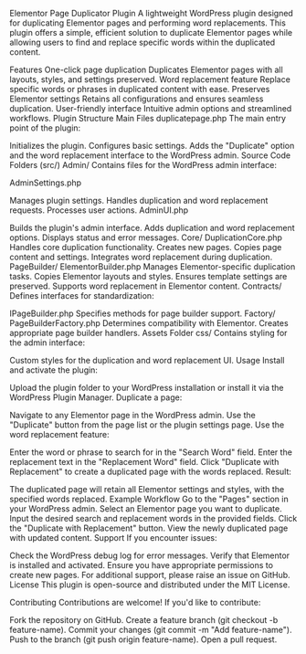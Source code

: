 Elementor Page Duplicator Plugin
A lightweight WordPress plugin designed for duplicating Elementor pages and performing word replacements. This plugin offers a simple, efficient solution to duplicate Elementor pages while allowing users to find and replace specific words within the duplicated content.

Features
One-click page duplication
Duplicates Elementor pages with all layouts, styles, and settings preserved.
Word replacement feature
Replace specific words or phrases in duplicated content with ease.
Preserves Elementor settings
Retains all configurations and ensures seamless duplication.
User-friendly interface
Intuitive admin options and streamlined workflows.
Plugin Structure
Main Files
duplicatepage.php
The main entry point of the plugin:

Initializes the plugin.
Configures basic settings.
Adds the "Duplicate" option and the word replacement interface to the WordPress admin.
Source Code Folders (src/)
Admin/
Contains files for the WordPress admin interface:

AdminSettings.php

Manages plugin settings.
Handles duplication and word replacement requests.
Processes user actions.
AdminUI.php

Builds the plugin's admin interface.
Adds duplication and word replacement options.
Displays status and error messages.
Core/
DuplicationCore.php
Handles core duplication functionality.
Creates new pages.
Copies page content and settings.
Integrates word replacement during duplication.
PageBuilder/
ElementorBuilder.php
Manages Elementor-specific duplication tasks.
Copies Elementor layouts and styles.
Ensures template settings are preserved.
Supports word replacement in Elementor content.
Contracts/
Defines interfaces for standardization:

IPageBuilder.php
Specifies methods for page builder support.
Factory/
PageBuilderFactory.php
Determines compatibility with Elementor.
Creates appropriate page builder handlers.
Assets Folder
css/
Contains styling for the admin interface:

Custom styles for the duplication and word replacement UI.
Usage
Install and activate the plugin:

Upload the plugin folder to your WordPress installation or install it via the WordPress Plugin Manager.
Duplicate a page:

Navigate to any Elementor page in the WordPress admin.
Use the "Duplicate" button from the page list or the plugin settings page.
Use the word replacement feature:

Enter the word or phrase to search for in the "Search Word" field.
Enter the replacement text in the "Replacement Word" field.
Click "Duplicate with Replacement" to create a duplicated page with the words replaced.
Result:

The duplicated page will retain all Elementor settings and styles, with the specified words replaced.
Example Workflow
Go to the "Pages" section in your WordPress admin.
Select an Elementor page you want to duplicate.
Input the desired search and replacement words in the provided fields.
Click the "Duplicate with Replacement" button.
View the newly duplicated page with updated content.
Support
If you encounter issues:

Check the WordPress debug log for error messages.
Verify that Elementor is installed and activated.
Ensure you have appropriate permissions to create new pages.
For additional support, please raise an issue on GitHub.
License
This plugin is open-source and distributed under the MIT License.

Contributing
Contributions are welcome! If you'd like to contribute:

Fork the repository on GitHub.
Create a feature branch (git checkout -b feature-name).
Commit your changes (git commit -m "Add feature-name").
Push to the branch (git push origin feature-name).
Open a pull request.
